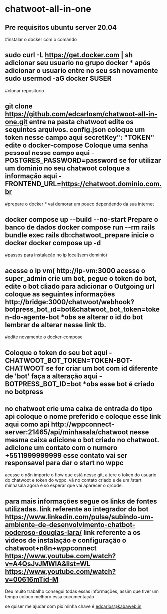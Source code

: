 # chatwoot-all-in-one

 
Pre requisitos
ubuntu server 20.04
--------------------------
#instalar o docker com o comando

sudo curl -L https://get.docker.com | sh
adicionar seu usuario no grupo docker * após adicionar o usuario entre no seu ssh novamente
sudo usermod -aG docker $USER
---------------------
#clonar repositorio

git clone https://github.com/edcarlosm/chatwoot-all-in-one.git
entre na pasta chatwoot
edite os sequintes arquivos.
config.json coloque um token nesse campo aqui secretKey": "TOKEN"
edite o docker-compose 
Coloque uma senha pessoal nesse campo aqui - POSTGRES_PASSWORD=password
se for utilizar um dominio no seu chatwoot coloque a informação aqui - FRONTEND_URL=https://chatwoot.dominio.com.br
-------
#prepare o docker * vai demorar um pouco dependendo da sua internet

docker compose up --build --no-start
Prepare o banco de dados
docker compose run --rm rails bundle exec rails db:chatwoot_prepare
inicie o docker
docker compose up -d
-------------
#passos para instalação no ip local(sem dominio)

acesse o ip vm( http://ip-vm:3000
acesse o super_admin
crie um bot, pegue o token do bot, edite o bot cliado para adicionar o Outgoing url
coloque as seguintes informações 
http://bridge:3000/chatwoot/webhook?botpress_bot_id=bot&chatwoot_bot_token=token-do-agente-bot *obs se alterar o id do bot lembrar de alterar nesse link tb.
-----------
#edite novamente o docker-compose 

Coloque o token do seu bot aqui  - CHATWOOT_BOT_TOKEN=TOKEN-BOT-CHATWOOT
se for criar um bot com id diferente de 'bot' faça a alteração aqui - BOTPRESS_BOT_ID=bot *obs esse bot é criado no botpress
-------------------
no chatwoot crie uma caixa de entrada do tipo api
coloque o nome preferido e coloque esse link aqui como api http://wppconnect-server:21465/api/minhasala/chatwoot
nesse mesma caixa adicione o bot criado no chatwoot.
adicione um contato com o numero +5511999999999 esse contato vai ser responsavel para dar o start no wppc
----------------------------------
acesse o n8n importe o flow que está nesse git, altere o token do usuario do chatwoot e token do wppc.
vá no contato criado e de um /start minhasala
agora é só esperar que vai aparecer o qrcode.

para mais informações segue os links de fontes utilizadas.
link referente ao integrador do bot
https://www.linkedin.com/pulse/subindo-um-ambiente-de-desenvolvimento-chatbot-poderoso-douglas-lara/
link referente a os videos de instalação e configuração o chatwoot+n8n+wppconnect
https://www.youtube.com/watch?v=A4QsJvJMWIA&list=WL
https://www.youtube.com/watch?v=00616mTid-M
--------------------------------------------
Deu muito trabalho consegui todas essas informações, assim que tiver um tempo coloco melhoro essa cocumentação

se quiser me ajudar com pix minha chave é edcarlos@kabaweb.in
